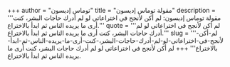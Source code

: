 +++
author = "توماس إديسون"
title = "مقولة توماس إديسون"
description = '''مقولة توماس إديسون: لم أكن لأنجح في اختراعاتي لو لم أدرك حاجات البشر، كنت أرى ما يريده الناس ثم ابدأ بالاختراع.'''
quote = '''لم أكن لأنجح في اختراعاتي لو لم أدرك حاجات البشر، كنت أرى ما يريده الناس ثم ابدأ بالاختراع.'''
slug = '''لم-أكن-لأنجح-في-اختراعاتي-لو-لم-أدرك-حاجات-البشر،-كنت-أرى-ما-يريده-الناس-ثم-ابدأ-بالاختراع'''
+++
لم أكن لأنجح في اختراعاتي لو لم أدرك حاجات البشر، كنت أرى ما يريده الناس ثم ابدأ بالاختراع.
